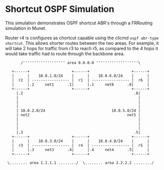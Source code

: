 Shortcut OSPF Simulation
========================

This simulation demonstrates OSPF shortcut ABR's through a FRRouting simulation
in Munet.

Router r4 is configures as chortcut capable using the clicmd
`ospf abr-type shortcut`. This allows shorter routes between the two areas. For
example, it will take 2 hops for traffic from r3 to reach r5, as compared to
the 4 hops it would take traffic had to route through the backbone area.

```
       /''''''''''''''''''' area 0.0.0.0 '''''''''''''''''''\

   +------+                   +------+                   +------+
   |      |    10.0.1.0/24    |      |    10.0.6.0/24    |      |
   |  r2  | ----------------- |  r1  | ----------------- |  r6  |
   |      |.2     net1      .1|      |.1     net6      .6|      |
   +------+                   +------+                   +------+
     |.2                                                  .6|
     |                                                      |
     |                                                      |
     |                                                      |
     | 10.0.2.0/24                              10.0.5.0/24 |
     | net2                                            net5 |
     |                                                      |
     |                                                      |
     |                                                      |
     |.3                                                  .5|
   +------+                   +------+                   +------+
   |      |    10.0.3.0/24    |      |    10.0.4.0/24    |      |
   |  r3  | ----------------- |  r4  | ----------------- |  r5  |
   |      |.3     net3      .4|      |.4     net4      .5|      |
   +------+                   +------+                   +------+

 \........ area 1.1.1.1 ......../  \........ area 2.2.2.2 ......../
  
```